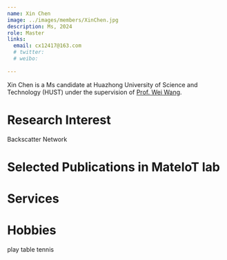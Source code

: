 ```yaml
---
name: Xin Chen
image: ../images/members/XinChen.jpg
description: Ms, 2024
role: Master
links:
  email: cx12417@163.com
  # twitter: 
  # weibo:
  
---
```


Xin Chen is a Ms candidate at Huazhong University of Science and Technology (HUST) under the supervision of [Prof. Wei Wang](https://eic.hust.edu.cn/professor/wangwei/index.html). 


Research Interest
======
Backscatter Network 


Selected Publications in MateIoT lab
======


Services
======


Hobbies
======
play table tennis